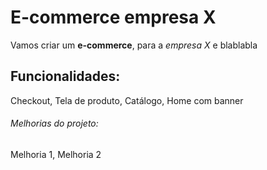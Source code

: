 # E-commerce empresa X

Vamos criar um **e-commerce**, para a *empresa X* e blablabla

## Funcionalidades:

Checkout, Tela de produto, Catálogo, Home com banner

###### Melhorias do projeto:

Melhoria 1, Melhoria 2